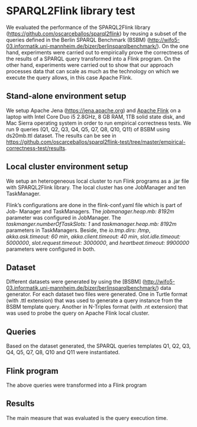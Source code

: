 # SPARQL2Flink library test
We evaluated the performance of the SPARQL2Flink library (https://github.com/oscarceballos/sparql2flink) by reusing a subset of the queries defined in the Berlin SPARQL Benchmark (BSBM) (http://wifo5-03.informatik.uni-mannheim.de/bizer/berlinsparqlbenchmark/). On the one hand, experiments were carried out to empirically prove the correctness of the results of a SPARQL query transformed into a Flink program. On the other hand, experiments were carried out to show that our approach processes data that can scale as much as the technology on which we execute the query allows, in this case Apache Flink.

## Stand-alone environment setup
We setup Apache Jena (https://jena.apache.org) and [Apache Flink](https://flink.apache.org) on a laptop with Intel Core Duo i5 2.8GHz, 8 GB RAM, 1TB solid state disk, and Mac Sierra operating system in order to run empirical correctness tests. We run 9 queries (Q1, Q2, Q3, Q4, Q5, Q7, Q8, Q10, Q11) of BSBM using ds20mb.ttl dataset. The results can be see in https://github.com/oscarceballos/sparql2flink-test/tree/master/empirical-correctness-test/results.


## Local cluster environment setup
We setup an heterogeneous local cluster to run Flink programs as a .jar file with SPARQL2Flink library. The local cluster has one JobManager and ten TaskManager.

Flink’s configurations are done in the flink-conf.yaml file which is part of Job- Manager and TaskManagers. The *jobmanager.heap.mb: 8192m* parameter was configured in JobManager. The *taskmanger.numberOfTaskSlots: 1* and *taskmanager.heap.mb: 8192m* parameters in TaskManagers. Beside, the *io.tmp.dirs: /tmp*, *akka.ask.timeout: 60 min*, *akka.client.timeout: 40 min*, *slot.idle.timeout: 5000000*, *slot.request.timeout: 3000000*, and *heartbeat.timeout: 9900000* parameters were configured in both.

## Dataset
Different datasets were generated by using the [BSBM] (http://wifo5-03.informatik.uni-mannheim.de/bizer/berlinsparqlbenchmark/) data generator. For each dataset two files were generated. One in Turtle format (with .ttl extension) that was used to generate a query instance from the BSBM template query. Another in N-Triples format (with .nt extension) that was used to probe the query on Apache Flink local cluster.

## Queries
Based on the dataset generated, the SPARQL queries templates Q1, Q2, Q3, Q4, Q5, Q7, Q8, Q10 and Q11 were instantiated.

## Flink program
The above queries were transformed into a Flink program

## Results
The main measure that was evaluated is the query execution time.
